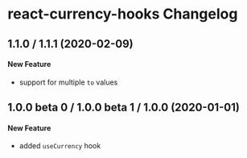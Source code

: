 # react-currency-hooks Changelog

## 1.1.0 / 1.1.1 (2020-02-09)
#### New Feature
- support for multiple `to` values

## 1.0.0 beta 0 / 1.0.0 beta 1 / 1.0.0 (2020-01-01)
#### New Feature
- added `useCurrency` hook
